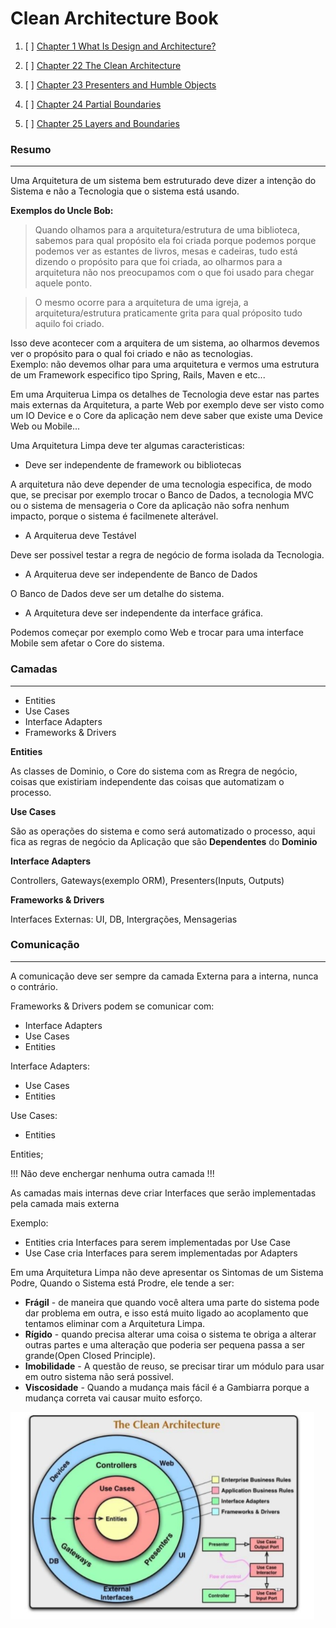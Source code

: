 # Clean Architecture Book

1. [ ] [Chapter 1 What Is Design and Architecture?](Chapter-1-What-Is-Design-and-Architecture.md)


22. [ ] [Chapter 22 The Clean Architecture](Chapter-22-The-Clean-Architecture.md)
23. [ ] [Chapter 23 Presenters and Humble Objects](Chapter-23-Presenters-and-Humble-Objects.md)
24. [ ] [Chapter 24 Partial Boundaries](Chapter-24-Partial-Boundaries.md)
25. [ ] [Chapter 25 Layers and Boundaries](Chapter-25-Layers-and-Boundaries.md)


### Resumo
----------

Uma Arquitetura de um sistema bem estruturado deve dizer a intenção do Sistema e não a Tecnologia que o sistema está usando.

**Exemplos do Uncle Bob:**

> Quando olhamos para a arquitetura/estrutura de uma biblioteca, sabemos para qual propósito ela foi criada porque podemos porque podemos ver as estantes de livros, mesas e cadeiras, tudo está dizendo o propósito para que foi criada, ao olharmos para a arquitetura não nos preocupamos com o que foi usado para chegar aquele ponto.

> O mesmo ocorre para a arquitetura de uma igreja, a arquitetura/estrutura praticamente grita para qual próposito tudo aquilo foi criado.

Isso deve acontecer com a arquitera de um sistema, ao olharmos devemos ver o propósito para o qual foi criado e não as tecnologias.   
Exemplo: não devemos olhar para uma arquitetura e vermos uma estrutura de um Framework especifico tipo Spring, Rails, Maven e etc...


Em uma Arquiterua Limpa os detalhes de Tecnologia deve estar nas partes mais externas da Arquitetura, a parte Web por exemplo deve ser visto como um IO Device e o Core da aplicação nem deve saber que existe uma Device Web ou Mobile...

Uma Arquitetura Limpa deve ter algumas caracteristicas:

- Deve ser independente de framework ou bibliotecas

A arquitetura não deve depender de uma tecnologia especifica, de modo que, se precisar por exemplo trocar o Banco de Dados, a tecnologia MVC ou o sistema de mensageria o Core da aplicação não sofra nenhum impacto, porque o sistema é facilmenete alterável.

- A Arquiterua deve Testável

Deve ser possivel testar a regra de negócio de forma isolada da Tecnologia.

- A Arquiterua deve ser independente de Banco de Dados

O Banco de Dados deve ser um detalhe do sistema.

- A Arquitetura deve ser independente da interface gráfica.

Podemos começar por exemplo como Web e trocar para uma interface Mobile sem afetar o Core do sistema.


### Camadas
--------------

- Entities
- Use Cases
- Interface Adapters
- Frameworks & Drivers


**Entities**

As classes de Dominio, o Core do sistema com as Rregra de negócio, coisas que existiriam independente das coisas que automatizam o processo.

**Use Cases**

São as operações do sistema e como será automatizado o processo, aqui fica as regras de negócio da Aplicação que são **Dependentes** do **Dominio**

**Interface Adapters**

Controllers, Gateways(exemplo ORM), Presenters(Inputs, Outputs) 

**Frameworks & Drivers**

Interfaces Externas: UI, DB, Intergrações, Mensagerias


### Comunicação
---------------

A comunicação deve ser sempre da camada Externa para a interna, nunca o contrário.

Frameworks & Drivers podem se comunicar com:   

- Interface Adapters
- Use Cases
- Entities 

Interface Adapters:   

- Use Cases
- Entities

Use Cases:   

- Entities

Entities;

!!! Não deve enchergar nenhuma outra camada !!!


As camadas mais internas deve criar Interfaces que serão implementadas pela camada mais externa

Exemplo:

- Entities cria Interfaces para serem implementadas por Use Case
- Use Case cria Interfaces para serem implementadas por Adapters
 

Em uma Arquitetura Limpa não deve apresentar os Sintomas de um Sistema Podre,
Quando o Sistema está Prodre, ele tende a ser:

- **Frágil** - de maneira que quando você altera uma parte do sistema pode dar problema em outra, e isso está muito ligado ao acoplamento que tentamos eliminar com a Arquitetura Limpa.
- **Rígido** - quando precisa alterar uma coisa o sistema te obriga a alterar outras partes e uma alteração que poderia ser pequena passa a ser grande(Open Closed Principle).
- **Imobilidade** - A questão de reuso, se precisar tirar um módulo para usar em outro sistema não será possivel.
- **Viscosidade** - Quando a mudança mais fácil é a Gambiarra porque a mudança correta vai causar muito esforço.  


![The Clean Architecture](./images/TheOnion-Architecture.png)


